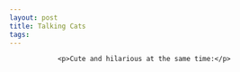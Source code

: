 ```yaml
---
layout: post
title: Talking Cats
tags:
---
```



                <p>Cute and hilarious at the same time:</p>
<div style="text-align:center"><object type="application/x-shockwave-flash" style="width:425px; height:350px" data="http://www.youtube.com/v/cZ48soFDePc"><param name="movie" value="http://www.youtube.com/v/cZ48soFDePc"></param></object></div>
